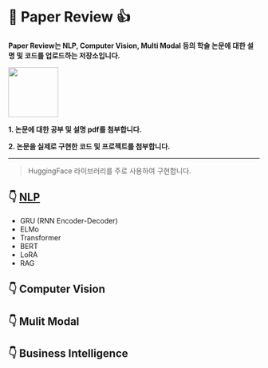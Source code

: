 # :star_struck: Paper Review :+1:

**Paper Review는 NLP, Computer Vision, Multi Modal 등의 학술 논문에 대한 설명 및 코드를 업로드하는 저장소입니다.**      

<img src="https://github.com/torijune/paper_review/assets/128570787/eadb98a5-5534-4c1f-ba6b-0ecec29107f9" width="100">
   
**1. 논문에 대한 공부 및 설명 pdf를 첨부합니다.**      

**2. 논문을 실제로 구현한 코드 및 프로젝트를 첨부합니다.**   
* * *
> HuggingFace 라이브러리를 주로 사용하여 구현합니다.

## :point_down: [NLP](/paper_review/NLP/)
- GRU (RNN Encoder-Decoder)
- ELMo
- Transformer
- BERT
- LoRA
- RAG
## :point_down: Computer Vision

## :point_down: Mulit Modal

## :point_down: Business Intelligence
